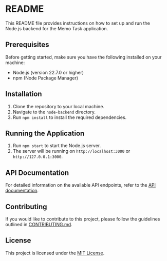 # README

This README file provides instructions on how to set up and run the Node.js backend for the Memo Task application.

## Prerequisites

Before getting started, make sure you have the following installed on your machine:

- Node.js (version 22.7.0 or higher)
- npm (Node Package Manager)

## Installation

1. Clone the repository to your local machine.
2. Navigate to the `node-backend` directory.
3. Run `npm install` to install the required dependencies.

## Running the Application

1. Run `npm start` to start the Node.js server.
2. The server will be running on `http://localhost:3000` or `http://127.0.0.1:3000`.

## API Documentation

For detailed information on the available API endpoints, refer to the [API documentation](/docs/api.md).

## Contributing

If you would like to contribute to this project, please follow the guidelines outlined in [CONTRIBUTING.md](/docs/CONTRIBUTING.md).

## License

This project is licensed under the [MIT License](LICENSE).
